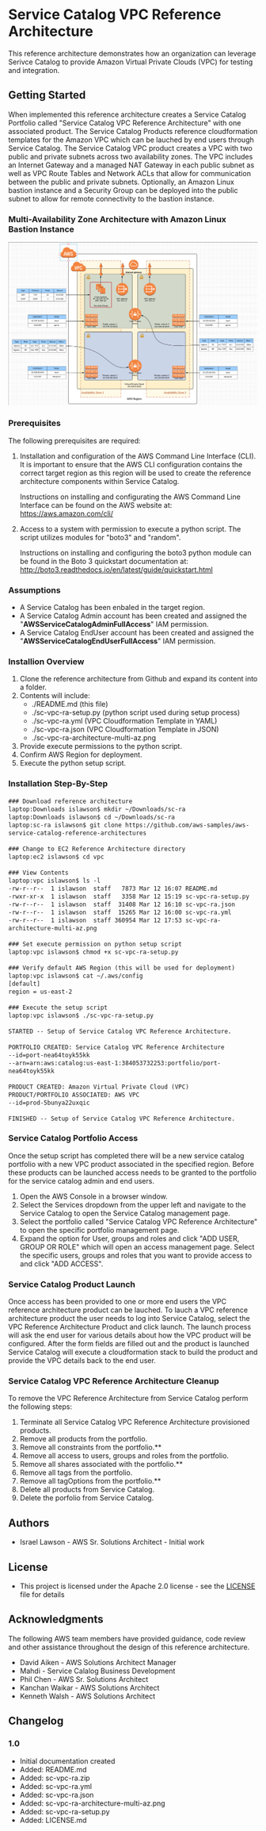 # Service Catalog VPC Reference Architecture

This reference architecture demonstrates how an organization can leverage Serivce Catalog to provide Amazon Virtual Private Clouds (VPC) for testing and integration.  

## Getting Started

When implemented this reference architecture creates a Service Catalog Portfolio called "Service Catalog VPC Reference Architecture" with one associated product.  The Service Catalog Products reference cloudformation templates for the Amazon VPC which can be lauched by end users through Service Catalog.  The Service Catalog VPC product creates a VPC with two public and private subnets across two availability zones.  The VPC includes an Internet Gateway and a managed NAT Gateway in each public subnet as well as VPC Route Tables and Network ACLs that allow for communication between the public and private subnets.  Optionally, an Amazon Linux bastion instance and a Security Group can be deployed into the public subnet to allow for remote connectivity to the bastion instance.

### Multi-Availability Zone Architecture with Amazon Linux Bastion Instance

![sc-vpc-ra-architecture-multi-az.png](sc-vpc-ra-architecture-multi-az.png)

### Prerequisites

The following prerequisites are required:

1. Installation and configuration of the AWS Command Line Interface (CLI).  It is important to ensure that the AWS CLI configuration contains the correct target region as this region will be used to create the reference architecture components within Service Catalog.

    Instructions on installing and configurating the AWS Command Line Interface can be found on the AWS website at: https://aws.amazon.com/cli/

2. Access to a system with permission to execute a python script. The script utilizes modules for "boto3" and "random".

    Instructions on installing and configuring the boto3 python module can be found in the Boto 3 quickstart documentation at: http://boto3.readthedocs.io/en/latest/guide/quickstart.html

### Assumptions

* A Service Catalog has been enbaled in the target region.
* A Service Catalog Admin account has been created and assigned the "**AWSServiceCatalogAdminFullAccess**" IAM permission.
* A Service Catalog EndUser account has been created and assigned the "**AWSServiceCatalogEndUserFullAccess**" IAM permission.

### Installion Overview

1. Clone the reference architecture from Github and expand its content into a folder.
2. Contents will include:
    * ./README.md (this file)
    * ./sc-vpc-ra-setup.py (python script used during setup process)
    * ./sc-vpc-ra.yml (VPC Cloudformation Template in YAML)
    * ./sc-vpc-ra.json (VPC Cloudformation Template in JSON)
    * ./sc-vpc-ra-architecture-multi-az.png
3. Provide execute permissions to the python script.
4. Confirm AWS Region for deployment.
5. Execute the python setup script.

### Installation Step-By-Step

```text
### Download reference architecture
laptop:Downloads islawson$ mkdir ~/Downloads/sc-ra
laptop:Downloads islawson$ cd ~/Downloads/sc-ra
laptop:sc-ra islawson$ git clone https://github.com/aws-samples/aws-service-catalog-reference-architectures       

### Change to EC2 Reference Architecture directory
laptop:ec2 islawson$ cd vpc      

### View Contents
laptop:vpc islawson$ ls -l
-rw-r--r--  1 islawson  staff   7873 Mar 12 16:07 README.md
-rwxr-xr-x  1 islawson  staff   3358 Mar 12 15:19 sc-vpc-ra-setup.py
-rw-r--r--  1 islawson  staff  31408 Mar 12 16:10 sc-vpc-ra.json
-rw-r--r--  1 islawson  staff  15265 Mar 12 16:00 sc-vpc-ra.yml
-rw-r--r--  1 islawson  staff 360954 Mar 12 17:53 sc-vpc-ra-architecture-multi-az.png

### Set execute permission on python setup script
laptop:vpc islawson$ chmod +x sc-vpc-ra-setup.py 

### Verify default AWS Region (this will be used for deployment)
laptop:vpc islawson$ cat ~/.aws/config
[default]
region = us-east-2

### Execute the setup script 
laptop:vpc islawson$ ./sc-vpc-ra-setup.py 

STARTED -- Setup of Service Catalog VPC Reference Architecture.

PORTFOLIO CREATED: Service Catalog VPC Reference Architecture
--id=port-nea64toyk55kk
--arn=arn:aws:catalog:us-east-1:384053732253:portfolio/port-nea64toyk55kk

PRODUCT CREATED: Amazon Virtual Private Cloud (VPC)
PRODUCT/PORTFOLIO ASSOCIATED: AWS VPC
--id=prod-5bunya22uxqic

FINISHED -- Setup of Service Catalog VPC Reference Architecture.
```

### Service Catalog Portfolio Access

Once the setup script has completed there will be a new service catalog portfolio with a new VPC product associated in the specified region.  Before these products can be launched access needs to be granted to the portfolio for the service catalog admin and end users.

1. Open the AWS Console in a browser window.
2. Select the Services dropdown from the upper left and navigate to the Service Catalog to open the Service Catalog management page.
3. Select the portfolio called "Service Catalog VPC Reference Architecture" to open the specific portfolio management page.
4. Expand the option for User, groups and roles and click "ADD USER, GROUP OR ROLE" which will open an access management page.  Select the specific users, groups and roles that you want to provide access to and click "ADD ACCESS".

### Service Catalog Product Launch

Once access has been provided to one or more end users the VPC reference architecture product can be lauched.  To lauch a VPC reference architecture product the user needs to log into Service Catalog, select the VPC Reference Architecture Product and click launch.  The launch process will ask the end user for various details about how the VPC product will be configured.  After the form fields are filled out and the product is launched Service Catalog will execute a cloudformation stack to build the product and provide the VPC details back to the end user.

### Service Catalog VPC Reference Architecture Cleanup

To remove the VPC Reference Architecture from Service Catalog perform the following steps:

1. Terminate all Service Catalog VPC Reference Architecture provisioned products.
2. Remove all products from the portfolio.
3. Remove all constraints from the portfolio.**
3. Remove all access to users, groups and roles from the portfolio.
4. Remove all shares associated with the portfolio.**
4. Remove all tags from the portfolio.
5. Remove all tagOptions from the portfolio.**
5. Delete all products from Service Catalog.
5. Delete the porfolio from Service Catalog.

## Authors

* Israel Lawson - AWS Sr. Solutions Architect - Initial work

## License

* This project is licensed under the Apache 2.0 license - see the [LICENSE](LICENSE) file for details

## Acknowledgments

The following AWS team members have provided guidance, code review and other assistance throughout the design of this reference architecture.

* David Aiken - AWS Solutions Architect Manager
* Mahdi - Service Calalog Business Development
* Phil Chen - AWS Sr. Solutions Architect
* Kanchan Waikar - AWS Solutions Architect
* Kenneth Walsh - AWS Solutions Architect

## Changelog

### 1.0
* Initial documentation created
* Added: README.md
* Added: sc-vpc-ra.zip
* Added: sc-vpc-ra.yml   
* Added: sc-vpc-ra.json      
* Added: sc-vpc-ra-architecture-multi-az.png   
* Added: sc-vpc-ra-setup.py         
* Added: LICENSE.md
